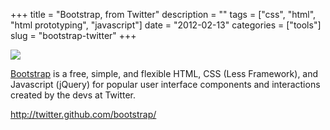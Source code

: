 +++
title = "Bootstrap, from Twitter"
description = ""
tags = ["css", "html", "html prototyping", "javascript"]
date = "2012-02-13"
categories = ["tools"]
slug = "bootstrap-twitter"
+++


<div class="tool-screenshot mb1"><a href="http://twitter.github.com/bootstrap/"><img id="bluga-thumbnail-2722" class="bluga-thumbnail custom" src="/media/bluga/
wt522fee73e56fb_custom.jpg"/></a></div><p><a href="http://twitter.github.com/bootstrap/">Bootstrap</a> is a free, simple, and flexible HTML, CSS (Less Framework), and Javascript (jQuery) for popular user interface components and interactions created by the devs at Twitter.</p>

  
<p><a href="http://twitter.github.com/bootstrap/">http://twitter.github.com/bootstrap/</a></p>
      
